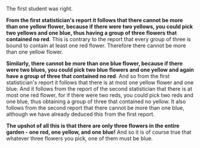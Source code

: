 The first student was right.

**From the first statistician's report it follows that there cannot be more than one yellow flower, because if there were two yellows, you could pick two yellows and one blue, thus having a group of three flowers that contained no red**. This is contrary to the report that every group of three is bound to contain at least one red flower. Therefore there cannot be more than one yellow flower.

**Similarly, there cannot be more than one blue flower, because if there were two blues, you could pick two blue flowers and one yellow and again have a group of three that contained no red**. And so from the first statistician's report it follows that there is at most one yellow flower and one blue. And it follows from the report of the second statistician that there is at most one red flower, for if there were two reds, you could pick two reds and one blue, thus obtaining a group of three that contained no yellow. It also follows from the second report that there cannot be more than one blue, although we have already deduced this from the first report.

**The upshot of all this is that there are only three flowers in the entire garden - one red, one yellow, and one blue!** And so it is of course true that whatever three flowers you pick, one of them must be blue.
